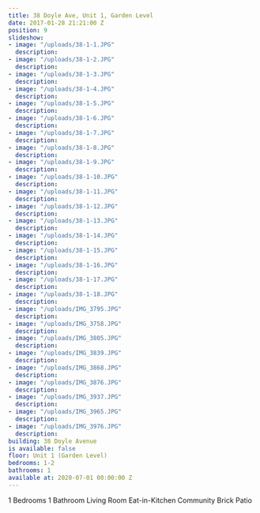 ```yaml
---
title: 38 Doyle Ave, Unit 1, Garden Level
date: 2017-01-28 21:21:00 Z
position: 9
slideshow:
- image: "/uploads/38-1-1.JPG"
  description: 
- image: "/uploads/38-1-2.JPG"
  description: 
- image: "/uploads/38-1-3.JPG"
  description: 
- image: "/uploads/38-1-4.JPG"
  description: 
- image: "/uploads/38-1-5.JPG"
  description: 
- image: "/uploads/38-1-6.JPG"
  description: 
- image: "/uploads/38-1-7.JPG"
  description: 
- image: "/uploads/38-1-8.JPG"
  description: 
- image: "/uploads/38-1-9.JPG"
  description: 
- image: "/uploads/38-1-10.JPG"
  description: 
- image: "/uploads/38-1-11.JPG"
  description: 
- image: "/uploads/38-1-12.JPG"
  description: 
- image: "/uploads/38-1-13.JPG"
  description: 
- image: "/uploads/38-1-14.JPG"
  description: 
- image: "/uploads/38-1-15.JPG"
  description: 
- image: "/uploads/38-1-16.JPG"
  description: 
- image: "/uploads/38-1-17.JPG"
  description: 
- image: "/uploads/38-1-18.JPG"
  description:  
- image: "/uploads/IMG_3795.JPG"
  description: 
- image: "/uploads/IMG_3758.JPG"
  description: 
- image: "/uploads/IMG_3805.JPG"
  description: 
- image: "/uploads/IMG_3839.JPG"
  description: 
- image: "/uploads/IMG_3868.JPG"
  description: 
- image: "/uploads/IMG_3876.JPG"
  description: 
- image: "/uploads/IMG_3937.JPG"
  description: 
- image: "/uploads/IMG_3965.JPG"
  description: 
- image: "/uploads/IMG_3976.JPG"
  description: 
building: 38 Doyle Avenue
is available: false
floor: Unit 1 (Garden Level)
bedrooms: 1-2
bathrooms: 1
available at: 2020-07-01 00:00:00 Z
---
```


1 Bedrooms
1 Bathroom
Living Room
Eat-in-Kitchen
Community Brick Patio
